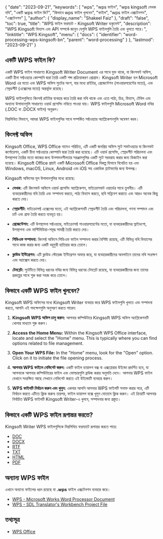 {
  "date": "2023-09-21",
  "keywords": [
"wps",
"wps ফাইল",
"wps kingsoft লেখক নথি",
"একটি wps ফাইল কি?",
"কিভাবে wps ফাইল খুলবেন",
"ফাইল",
"wps ফাইল এক্সটেনশন",
"এক্সটেনশন"
],
  "author": {
    "display_name": "Shakeel Faiz"
},
  "draft": "false",
  "toc": true,
  "title": "WPS ফাইল ফরম্যাট - Kingsoft Writer ডকুমেন্ট",
  "description": "WPS Kingsoft বিন্যাস এবং API সম্পর্কে জানুন যেগুলি WPS ফাইলগুলি তৈরি এবং খুলতে পারে।",
  "linktitle": "WPS Kingsoft",
  "menu": {
    "docs": {
      "identifier": "word-processing-wps-kingsoft-bn",
      "parent": "word-processing"
}
},
  "lastmod": "2023-09-21"
}

## একটি WPS ফাইল কি?

একটি WPS ফাইল সাধারণত Kingsoft Writer Document এর সাথে যুক্ত থাকে, যা কিংসফট অফিস, একটি চীনা সফ্টওয়্যার কোম্পানি দ্বারা তৈরি একটি শব্দ প্রক্রিয়াকরণ প্রোগ্রাম। Kingsoft Writer হল Microsoft Word এর মতো এবং WPS অফিস স্যুটের অংশ, যার মধ্যে রাইটার, প্রেজেন্টেশন (পাওয়ারপয়েন্টের মতো), এবং স্প্রেডশীট (এক্সেলের মতো) অন্তর্ভুক্ত রয়েছে।

WPS ফাইলগুলিতে কিংসফ্ট রাইটার ব্যবহার করে তৈরি করা নথি থাকে এবং এতে পাঠ্য, চিত্র, বিন্যাস, টেবিল এবং অন্যান্য উপাদানগুলি সাধারণত ওয়ার্ড প্রসেসিং নথিতে পাওয়া যায়। WPS ফাইলগুলি Microsoft Word নথির (.DOC বা .DOCX ফাইল) অনুরূপ।

নিম্নলিখিত বিভাগে, আমরা WPS ফাইলগুলির সাথে সম্পর্কিত সফ্টওয়্যার অ্যাপ্লিকেশনগুলি অন্বেষণ করব।

## কিংসফ্ট অফিস

Kingsoft Office, WPS Office নামেও পরিচিত, এটি একটি জনপ্রিয় অফিস স্যুট সফটওয়্যার যা কিংসফট কর্পোরেশন, একটি চীনা সফ্টওয়্যার কোম্পানি দ্বারা তৈরি করা হয়েছে। এটি ওয়ার্ড প্রসেসিং, স্প্রেডশীট পরিচালনা এবং উপস্থাপনা তৈরির মতো কাজের জন্য উত্পাদনশীলতার সরঞ্জামগুলির একটি স্যুট সরবরাহ করার জন্য ডিজাইন করা হয়েছে। Kingsoft Office প্রায়ই একটি Microsoft Office বিকল্প হিসাবে বিবেচিত হয় এবং Windows, macOS, Linux, Android এবং iOS সহ একাধিক প্ল্যাটফর্মের জন্য উপলব্ধ।

Kingsoft অফিসের মূল উপাদানগুলির মধ্যে রয়েছে:

- **লেখক:** এটি কিংসফট অফিসে ওয়ার্ড প্রসেসিং অ্যাপ্লিকেশন, মাইক্রোসফট ওয়ার্ডের সাথে তুলনীয়। এটি ব্যবহারকারীদের নথি তৈরি এবং সম্পাদনা করতে, পাঠ্য বিন্যাস করতে, ছবি সন্নিবেশ করাতে এবং আরও অনেক কিছু করতে দেয়।

- **স্প্রেডশীট:** মাইক্রোসফ্ট এক্সেলের মতো, এই অ্যাপ্লিকেশনটি স্প্রেডশীট তৈরি এবং পরিচালনা, গণনা সম্পাদন এবং চার্ট এবং গ্রাফ তৈরি করতে ব্যবহৃত হয়।

- **প্রেজেন্টেশন:** এটি উপস্থাপনা সফ্টওয়্যার, মাইক্রোসফ্ট পাওয়ারপয়েন্টের মতো, যা ব্যবহারকারীদের স্লাইডশো, উপস্থাপনা এবং মাল্টিমিডিয়া-সমৃদ্ধ সামগ্রী তৈরি করতে দেয়।

- **পিডিএফ সম্পাদনা:** কিংসফ্ট অফিসে পিডিএফ ফাইল সম্পাদনা করার বৈশিষ্ট্য রয়েছে, এটি বিভিন্ন নথি বিন্যাসের সাথে কাজ করার জন্য একটি বহুমুখী হাতিয়ার করে তোলে।

- **ক্লাউড ইন্টিগ্রেশন:** এটি ক্লাউড স্টোরেজ ইন্টিগ্রেশন অফার করে, যা ব্যবহারকারীদের অনলাইনে তাদের নথি সংরক্ষণ এবং অ্যাক্সেস করতে দেয়।

- **টেমপ্লেট:** স্যুটটিতে বিভিন্ন ধরনের নথির জন্য বিভিন্ন ধরনের টেমপ্লেট রয়েছে, যা ব্যবহারকারীদের জন্য তাদের প্রকল্পের সাথে শুরু করা সহজ করে তোলে।

## কিভাবে একটি WPS ফাইল খুলবেন?

Kingsoft WPS অফিসের মধ্যে Kingsoft Writer ব্যবহার করে WPS ফাইলগুলি খুলতে এবং সম্পাদনা করতে, আপনি এই পদক্ষেপগুলি অনুসরণ করতে পারেন:

1. **Kingsoft WPS অফিস চালু করুন:** আপনার কম্পিউটারে Kingsoft WPS অফিস অ্যাপ্লিকেশনটি খোলার মাধ্যমে শুরু করুন।

2. **Access the Home Menu:** Within the Kingsoft WPS Office interface, locate and select the "Home" menu. This is typically where you can find options related to file management.

3. **Open Your WPS File:** In the "Home" menu, look for the "Open" option. Click on it to initiate the file opening process.

4. **আপনার WPS ফাইলে নেভিগেট করুন:** একটি ফাইল ডায়ালগ বক্স বা এক্সপ্লোরার উইন্ডো প্রদর্শিত হবে, যা আপনাকে আপনার কম্পিউটারের ফাইল এবং ফোল্ডারগুলি ব্রাউজ করার অনুমতি দেবে। আপনার WPS ফাইল যেখানে সংরক্ষিত আছে সেখানে নেভিগেট করতে এই উইন্ডোটি ব্যবহার করুন।

5. **WPS ফাইলটি নির্বাচন করুন এবং খুলুন:** একবার আপনি আপনার WPS ফাইলটি সনাক্ত করার পরে, এটি নির্বাচন করতে এটিতে ক্লিক করুন৷ তারপর, ফাইল ডায়ালগ বক্সে খুলুন বোতামে ক্লিক করুন। এই ক্রিয়াটি আপনার নির্বাচিত WPS ফাইলটি Kingsoft Writer-এ খুলবে, সম্পাদনার জন্য প্রস্তুত।

## কিভাবে একটি WPS ফাইল রূপান্তর করতে?

Kingsoft Writer WPS ফাইলগুলিকে নিম্নলিখিত ফরম্যাটে রূপান্তর করতে পারে:

- [DOC](/word-processing/doc/)
- [DOCX](/word-processing/docx/)
- [RTF](/word-processing/rtf/)
- [TXT](/word-processing/txt/)
- [HTML](/web/html/)
- [PDF](/pdf/)

## অন্যান্য WPS ফাইল

এখানে অন্যান্য ফাইলের ধরন রয়েছে যা **.wps** ফাইল এক্সটেনশন ব্যবহার করে।

- [WPS - Microsoft Works Word Processor Document](/word-processing/wps/)
- [WPS - SDL Translator's Workbench Project File](/settings/wps/)

## তথ্যসূত্র
* [WPS Office](https://en.wikipedia.org/wiki/WPS_Office)
